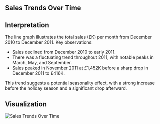 ## Sales Trends Over Time



## Interpretation
The line graph illustrates the total sales (£K) per month from December 2010 to December 2011. Key observations:

- Sales declined from December 2010 to early 2011.
- There was a fluctuating trend throughout 2011, with notable peaks in March, May, and September.
- Sales peaked in November 2011 at £1,452K before a sharp drop in December 2011 to £416K.

This trend suggests a potential seasonality effect, with a strong increase before the holiday season and a significant drop afterward.

## Visualization
![Sales Trends Over Time](img/Total%20Sales%20Per%20Month.png)

